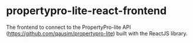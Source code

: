 # propertypro-lite-react-frontend
The frontend to connect to the PropertyPro-lite API (https://github.com/qausim/propertypro-lite) built with the ReactJS library.
